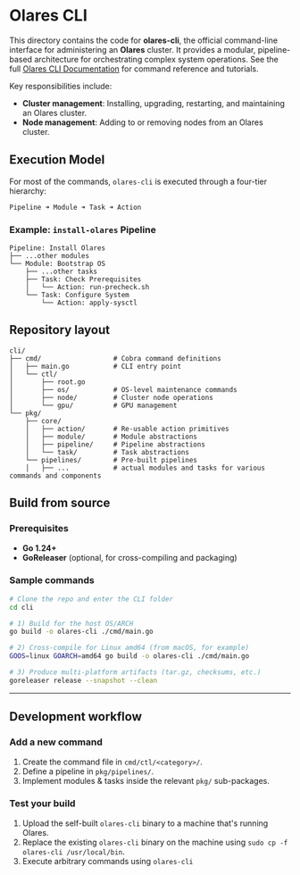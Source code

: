 # Olares CLI

This directory contains the code for **olares-cli**, the official command-line interface for administering an **Olares** cluster. It provides a modular, pipeline-based architecture for orchestrating complex system operations. See the full [Olares CLI Documentation](https://docs.olares.com/developer/install/cli-1.12/olares-cli.html) for command reference and tutorials.

Key responsibilities include: 
- **Cluster management**: Installing, upgrading, restarting, and maintaining an Olares cluster.
- **Node management**: Adding to or removing nodes from an Olares cluster.


## Execution Model

For most of the commands, `olares-cli` is executed through a four-tier hierarchy:

```
Pipeline ➜ Module ➜ Task ➜ Action
````

### Example: `install-olares` Pipeline

```text
Pipeline: Install Olares
├── ...other modules
└── Module: Bootstrap OS
    ├── ...other tasks
    ├── Task: Check Prerequisites
    │   └── Action: run-precheck.sh
    └── Task: Configure System
        └── Action: apply-sysctl
````


## Repository layout

```text
cli/
├── cmd/                  # Cobra command definitions
│   ├── main.go           # CLI entry point
│   └── ctl/
│       ├── root.go
│       ├── os/           # OS-level maintenance commands
│       ├── node/         # Cluster node operations
│       └── gpu/          # GPU management
└── pkg/
    ├── core/
    │   ├── action/       # Re-usable action primitives
    │   ├── module/       # Module abstractions
    │   ├── pipeline/     # Pipeline abstractions
    │   └── task/         # Task abstractions
    └── pipelines/        # Pre-built pipelines
    │   ├── ...           # actual modules and tasks for various commands and components
```


## Build from source

### Prerequisites

* **Go 1.24+**
* **GoReleaser** (optional, for cross-compiling and packaging)

### Sample commands

```bash
# Clone the repo and enter the CLI folder
cd cli

# 1) Build for the host OS/ARCH
go build -o olares-cli ./cmd/main.go

# 2) Cross-compile for Linux amd64 (from macOS, for example)
GOOS=linux GOARCH=amd64 go build -o olares-cli ./cmd/main.go

# 3) Produce multi-platform artifacts (tar.gz, checksums, etc.)
goreleaser release --snapshot --clean
```

---

## Development workflow

### Add a new command

1. Create the command file in `cmd/ctl/<category>/`.
2. Define a pipeline in `pkg/pipelines/`.
3. Implement modules & tasks inside the relevant `pkg/` sub-packages.


### Test your build

1. Upload the self-built `olares-cli` binary to a machine that's running Olares.
2. Replace the existing `olares-cli` binary on the machine using `sudo cp -f olares-cli /usr/local/bin`.
3. Execute arbitrary commands using `olares-cli`
